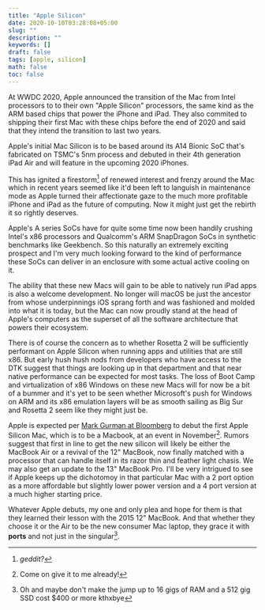 ```yaml
---
title: "Apple Silicon"
date: 2020-10-10T03:28:08+05:00
slug: ""
description: ""
keywords: []
draft: false
tags: [apple, silicon]
math: false
toc: false
---
```

At WWDC 2020, Apple announced the transition of the Mac from Intel processors to to their own "Apple Silicon" processors, the same kind as the ARM based chips that power the iPhone and iPad. They also commited to shipping their first Mac with these chips before the end of 2020 and said that they intend the transition to last two years.

<!--more-->

Apple's initial Mac Silicon is to be based around its A14 Bionic SoC that's fabricated on TSMC's 5nm process and debuted in their 4th generation iPad Air and will feature in the upcoming 2020 iPhones.

This has ignited a firestorm[^1] of renewed interest and frenzy around the Mac which in recent years seemed like it'd been left to languish in maintenance mode as Apple turned their affectionate gaze to the much more profitable iPhone and iPad as the future of computing. Now it might just get the rebirth it so rightly deserves.

Apple's A series SoCs have for quite some time now been handily crushing Intel's x86 processors and Qualcomm's ARM SnapDragon SoCs in synthetic benchmarks like Geekbench. So this naturally an extremely exciting prospect and I'm very much looking forward to the kind of performance these SoCs can deliver in an enclosure with some actual active cooling on it.

The ability that these new Macs will gain to be able to natively run iPad apps is also a welcome development. No longer will macOS be just the ancestor from whose underpinnings iOS sprang forth and was fashioned and molded into what it is today, but the Mac can now proudly stand at the head of Apple's computers as the superset of all the software architecture that powers their ecosystem.

There is of course the concern as to whether Rosetta 2 will be sufficiently performant on Apple Silicon when running apps and utilities that are still x86. But early hush hush nods from developers who have access to the DTK suggest that things are looking up in that department and that near native performance can be expected for most tasks. The loss of Boot Camp and virtualization of x86 Windows on these new Macs will for now be a bit of a bummer and it's yet to be seen whether Microsoft's push for Windows on ARM and its x86 emulation layers will be as smooth sailing as Big Sur and Rosetta 2 seem like they might just be.

Apple is expected per [Mark Gurman at Bloomberg](https://www.macrumors.com/2020/10/09/apple-silicon-mac-release-timeframe/) to debut the first Apple Silicon Mac, which is to be a Macbook, at an event in November[^2]. Rumors suggest that first in line to get the new silicon will likely be either the MacBook Air or a revival of the 12" MacBook, now finally matched with a processor that can handle itself in its razor thin and feather light chasis. We may also get an update to the 13" MacBook Pro. I'll be very intrigued to see if Apple keeps up the dichotomoy in that particular Mac with a 2 port option as a more affordable but slightly lower power version and a 4 port version at a much higher starting price.

Whatever Apple debuts, my one and only plea and hope for them is that they learned their lesson with the 2015 12" MacBook. And that whether they choose it or the Air to be the new consumer Mac laptop, they grace it with **ports** and not just in the singular[^3].


[^1]: *geddit?*

[^2]: Come on give it to me already!

[^3]: Oh and maybe don't make the jump up to 16 gigs of RAM and a 512 gig SSD cost $400 or more kthxbye